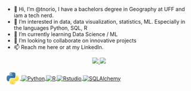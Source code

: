 - 👋 Hi, I’m @tnorio, I have a bachelors degree in Geography at UFF and iam a tech nerd.
- 👀 I’m interested in data, data visualization, statistics, ML. Especially in the languages Python, SQL, R
- 🌱 I’m currently learning Data Science / ML 
- 💞️ I’m looking to collaborate on innovative projects
- 📫 Reach me here or at my LinkedIn.

<div align="center">
  <a href="https://github.com/tnorio">
  <img height="180em" src="https://github-readme-stats.vercel.app/api?username=tnorio&show_icons=true&theme=dark&include_all_commits=true&count_private=true"/>
  <img height="160em" src="https://github-readme-stats.vercel.app/api/top-langs/?username=tnorio&layout=compact&langs_count=7&theme=dark"/>
</div>
<div style="display: inline_block"><br>
  <img align="center" alt="Python" height="40" width="40" src="https://raw.githubusercontent.com/devicons/devicon/master/icons/python/python-original.svg">
  
  <img align="center" alt="Python" height="40" width="40" src="https://cdn.jsdelivr.net/gh/devicons/devicon/icons/jupyter/jupyter-original-wordmark.svg">
          
  <img align="center" alt="R" height="40" width="40" src="https://cdn.jsdelivr.net/gh/devicons/devicon/icons/r/r-original.svg">
  <img align="center" alt="Rstudio" height="40" width="40" src="https://cdn.jsdelivr.net/gh/devicons/devicon/icons/rstudio/rstudio-original.svg">
  <img align="center" alt="SQLAlchemy" height="60" width="60" src="https://cdn.jsdelivr.net/gh/devicons/devicon/icons/mysql/mysql-plain-wordmark.svg">
</div>
